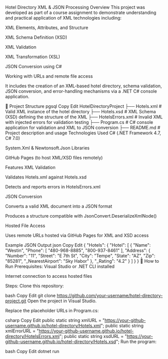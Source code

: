 Hotel Directory XML & JSON Processing
Overview
This project was developed as part of a course assignment to demonstrate understanding and practical application of XML technologies including:

XML Elements, Attributes, and Structure

XML Schema Definition (XSD)

XML Validation

XML Transformation (XSL)

JSON Conversion using C#

Working with URLs and remote file access

It includes the creation of an XML-based hotel directory, schema validation, JSON conversion, and error-handling mechanisms via a .NET C# console application.

📁 Project Structure
pgsql
Copy
Edit
 HotelDirectoryProject
├── Hotels.xml              # Valid XML instance of the hotel directory
├── Hotels.xsd              # XML Schema (XSD) defining the structure of the XML
├── HotelsErrors.xml        # Invalid XML with injected errors for validation testing
├── Program.cs              # C# console application for validation and XML to JSON conversion
├── README.md               # Project description and usage
 Technologies Used
C# (.NET Framework 4.7, C# 7.0)

System.Xml & Newtonsoft.Json Libraries

GitHub Pages (to host XML/XSD files remotely)

 Features
XML Validation

Validates Hotels.xml against Hotels.xsd

Detects and reports errors in HotelsErrors.xml

JSON Conversion

Converts a valid XML document into a JSON format

Produces a structure compatible with JsonConvert.DeserializeXmlNode()

Hosted File Access

Uses remote URLs hosted via GitHub Pages for XML and XSD access

 Example JSON Output
json
Copy
Edit
{
  "Hotels": {
    "Hotel": [
      {
        "Name": "Westin",
        "Phone": [
          "480-968-8885",
          "800-937-8461"
        ],
        "Address": {
          "Number": "11",
          "Street": "E 7th St",
          "City": "Tempe",
          "State": "AZ",
          "Zip": "85281",
          "_NearestAirport": "Sky Habor"
        },
        "_Rating": "4.2"
      }
    ]
  }
}
🧪 How to Run
Prerequisites:
Visual Studio or .NET CLI installed

Internet connection to access hosted files

Steps:
Clone this repository:

bash
Copy
Edit
git clone https://github.com/your-username/hotel-directory-project.git
Open the project in Visual Studio.

Replace the placeholder URLs in Program.cs:

csharp
Copy
Edit
public static string xmlURL = "https://your-github-username.github.io/hotel-directory/Hotels.xml";
public static string xmlErrorURL = "https://your-github-username.github.io/hotel-directory/HotelsErrors.xml";
public static string xsdURL = "https://your-github-username.github.io/hotel-directory/Hotels.xsd";
Run the program:

bash
Copy
Edit
dotnet run


